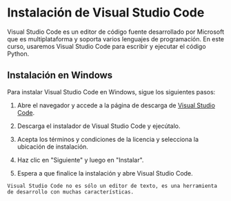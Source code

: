 # Instalación de Visual Studio Code

Visual Studio Code es un editor de código fuente desarrollado por Microsoft que es multiplataforma y soporta varios lenguajes de programación. En este curso, usaremos Visual Studio Code para escribir y ejecutar el código Python.

## Instalación en Windows

Para instalar Visual Studio Code en Windows, sigue los siguientes pasos:

1. Abre el navegador y accede a la página de descarga de [Visual Studio Code](https://code.visualstudio.com/).

2. Descarga el instalador de Visual Studio Code y ejecútalo.
3. Acepta los términos y condiciones de la licencia y selecciona la ubicación de instalación.
4. Haz clic en "Siguiente" y luego en "Instalar".
5. Espera a que finalice la instalación y abre Visual Studio Code.

```{error}
Visual Studio Code no es sólo un editor de texto, es una herramienta de desarrollo con muchas características.
```
